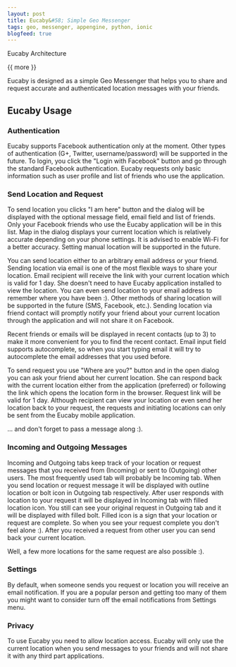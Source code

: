 ```yaml
---
layout: post
title: Eucaby&#58; Simple Geo Messenger
tags: geo, messenger, appengine, python, ionic
blogfeed: true
---
```


Eucaby Architecture

{{ more }}

Eucaby is designed as a simple Geo Messenger that helps you to share and request accurate and authenticated location messages with your friends.

## Eucaby Usage

### Authentication

Eucaby supports Facebook authentication only at the moment. Other types of authentication (G+, Twitter, username/password) will be supported in the future. To login, you click the "Login with Facebook" button and go through the standard Facebook authentication. Eucaby requests only basic information such as user profile and list of friends who use the application.

### Send Location and Request

To send location you clicks "I am here" button and the dialog will be displayed with the optional message field, email field and list of friends. Only your Facebook friends who use the Eucaby application will be in this list. Map in the dialog displays your current location which is relatively accurate depending on your phone settings. It is advised to enable Wi-Fi for a better accuracy. Setting manual location will be supported in the future. 

You can send location either to an arbitrary email address or your friend. Sending location via email is one of the most flexible ways to share your location. Email recipient will receive the link with your current location which is valid for 1 day. She doesn't need to have Eucaby application installed to view the location. You can even send location to your email address to remember where you have been :). Other methods of sharing location will be supported in the future (SMS, Facebook, etc.). Sending location via friend contact will promptly notify your friend about your current location through the application and will not share it on Facebook.

Recent friends or emails will be displayed in recent contacts (up to 3) to make it more convenient for you to find the recent contact. Email input field supports autocomplete, so when you start typing email it will try to autocomplete the email addresses that you used before.

To send request you use "Where are you?" button and in the open dialog you can ask your friend about her current location. She can respond back with the current location either from the application (preferred) or following the link which opens the location form in the browser. Request link will be valid for 1 day. Although recipient can view your location or even send her location back to your request, the requests and initiating locations can only be sent from the Eucaby mobile application. 

... and don't forget to pass a message along :).

### Incoming and Outgoing Messages

Incoming and Outgoing tabs keep track of your location or request messages that you received from (Incoming) or sent to (Outgoing) other users. The most frequently used tab will probably be Incoming tab. When you send location or request message it will be displayed with outline location or bolt icon in Outgoing tab respectively. After user responds with location to your request it will be displayed in Incoming tab with filled location icon. You still can see your original request in Outgoing tab and it will be displayed with filled bolt. Filled icon is a sign that your location or request are complete. So when you see your request complete you don't feel alone :). After you received a request from other user you can send back your current location.

Well, a few more locations for the same request are also possible :). 

### Settings

By default, when someone sends you request or location you will receive an email notification. If you are a popular person and getting too many of them you might want to consider turn off the email notifications from Settings menu.

### Privacy

To use Eucaby you need to allow location access. Eucaby will only use the current location when you send messages to your friends and will not share it with any third part applications.
